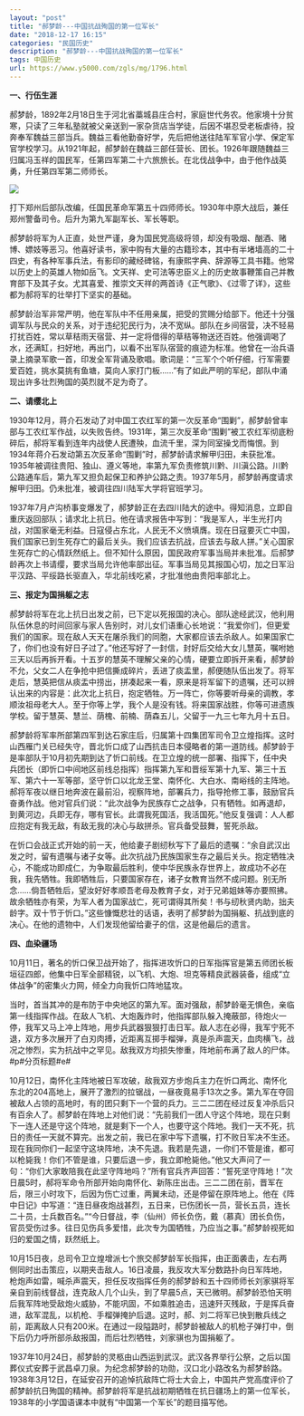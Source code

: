 ```yaml
---
layout: "post"
title: "郝梦龄---中国抗战殉国的第一位军长"
date: "2018-12-17 16:15"
categories: "民国历史"
description: "郝梦龄---中国抗战殉国的第一位军长"
tags: 中国历史
url: https://www.y5000.com/zgls/mg/1796.html
---
```






**一、行伍生涯**

郝梦龄，1892年2月18日生于河北省藁城县庄合村，家庭世代务农。他家境十分贫寒，只读了三年私塾就被父亲送到一家杂货店当学徒，后因不堪忍受老板虐待，投奔奉军魏益三部当兵。魏益三看他勤奋好学，先后把他送往陆军军官小学、保定军官学校学习。从1921年起，郝梦龄在魏益三部任营长、团长。1926年跟随魏益三归属冯玉祥的国民军，任第四军第二十六旅旅长。在北伐战争中，由于他作战英勇，升任第四军第二师师长。

![](https://img.y5000.com/uploads/allimg/131009/2-13100Z1004X18.jpg)

打下郑州后部队改编，任国民革命军第五十四师师长。1930年中原大战后，兼任郑州警备司令。后升为第九军副军长、军长等职。

郝梦龄将军为人正直，处世严谨，身为国民党高级将领，却没有吸烟、酗酒、赌博、嫖妓等恶习。他喜好读书，家中购有大量的古籍珍本，其中有半堵墙高的二十四史，有各种军事兵法，有影印的藏经碑铭，有康熙字典、辞源等工具书籍。他常以历史上的英雄人物如岳飞。文天祥、史可法等忠臣义上的历史故事鞭策自己并教育部下及其子女。尤其喜爱、推崇文天祥的两首诗《正气歌》、《过零了详》，这些都为郝将军的壮举打下坚实的基础。

郝梦龄治军非常严明，他在军队中不任用亲属，把受的赏赐分给部下。他还十分强调军队与民众的关系，对于违纪犯民行为，决不宽纵。部队在乡间宿营，决不轻易打扰百姓，常以草秸雨天宿营、并一定将借得的草秸等物送还百姓。他强调喝了水，还满缸，扫好地，再出门，以看不出军队宿营的痕迹为标准。他曾在一治兵语录上摘录军歌一首，印发全军背诵及歌唱。歌词是：“三军个个听仔细，行军需要爱百姓，挑水莫挑有鱼塘，莫向人家打门板……”有了如此严明的军纪，部队中涌现出许多壮烈殉国的英烈就不足为奇了。

**二、请缨北上**

1930年12月，蒋介石发动了对中国工农红军的第一次反革命“围剿”，郝梦龄曾率部与工农红军作战，以失败告终。1931年，第三次反革命“围剿”被工农红军彻底粉碎后，郝将军看到连年内战使人民遭殃，血流千里，深为同室操戈而悔恨。到1934年蒋介石发动第五次反革命“围剿”时，郝梦龄请求解甲归田，未获批准。1935年被调往贵阳、独山、遵义等地，率第九军负责修筑川黔、川滇公路。川黔公路通车后，第九军又担负起保卫和养护公路之责。1937年5月，郝梦龄再度请求解甲归田。仍未批准，被调往四川陆军大学将官班学习。

1937年7月卢沟桥事变爆发了，郝梦龄正在去四川陆大的途中。得知消息，立即自重庆返回部队；请求北上抗日。他在请求报告中写到：“我是军人，半生光打内战，对国家毫无利益。日寇侵占东北，人民无不义愤填膺。现在日寇要灭亡中国，我们国家已到生死存亡的最后关头。我们应该去抗战，应该去与敌人拼。”关心国家生死存亡的心情跃然纸上。但不知什么原因，国民政府军事当局并未批准。后郝梦龄再次上书请缨，要求当局允许他率部出征。军事当局见其报国心切，加之日军沿平汉路、平绥路长驱直入，华北前线吃紧，才批准他由贵阳率部北上。

**三、报定为国捐躯之志**  
  
郝梦龄将军在北上抗日出发之前，已下定以死报国的决心。部队途经武汉，他利用队伍休息的时间回家与家人告别时，对儿女们语重心长地说：“我爱你们，但更爱我们的国家。现在敌人天天在屠杀我们的同胞，大家都应该去杀敌人。如果国家亡了，你们也没有好日子过了。”他还写好了一封信，封好后交给大女儿慧英，嘱咐她三天以后再拆开看。十五岁的慧英不理解父亲的心情，硬要立即拆开来看，郝梦龄不允，父女二人在争抢中把信撕成碎片，丢进了痰盂里，郝便随队伍出发了。将军走后，慧英把信从痰盂中捞出，拼凑起来一看，原来是将军留下的遗嘱，还可以辨认出来的内容是：此次北上抗日，抱定牺牲。万一阵亡，你等要听母亲的调教，孝顺汝祖母老大人。至于你等上学，我个人是没有钱。将来国家战胜，你等可进遗族学校。留于慧英、慧兰、荫槐、前楠、荫森五儿，父留于一九三七年九月十五日。

郝梦龄将军率所部第四军到达石家庄后，归属第十四集团军司令卫立煌指挥。这时山西雁门关已经失守，晋北忻口成了山西抗击日本侵略者的第一道防线。郝梦龄于是率部队于10月初先期到达了忻口前线。在卫立煌的统一部署、指挥下，任中央兵团长（即忻口中间地区前线总指挥）指挥第九军和晋绥军第十九军、第三十五军、第六十一军等部，坚守忻口以北龙王堂、南怀化、大白水、南峪线的主阵地。郝将军夜以继日地奔波在最前沿，视察阵地，部署兵力，指导抢修工事，鼓励官兵奋勇作战。他对官兵们说：“此次战争为民族存亡之战争，只有牺牲。如再退却，到黄河边，兵即无存，哪有官长。此谓我死国活，我活国死。”他反复强调：人人都应抱定有我无敌，有敌无我的决心与敌拼杀。官兵备受鼓舞，誓死杀敌。

在忻口会战正式开始的前一天，他给妻子剧纫秋写下了最后的遗嘱：“余自武汉出发之时，留有遗嘱与诸子女等。此次抗战乃民族国家生存之最后关头。抱定牺牲决心，不能成功即成仁，为争取最后胜利，使中华民族永存世界上，故成功不必在我，我先牺牲。我即牺牲后，只要国家存在，诸子女教育当然不成问题。别无所念……倘吾牺牲后，望汝好好孝顺吾老母及教育子女，对于兄弟姐妹等亦要照拂。故余牺牲亦有荣，为军人者为国家战亡，死可谓得其所矣！书与纫秋贤内助，拙夫龄字。双十节于忻口。”这些慷慨悲壮的话语，表明了郝梦龄为国捐躯、抗战到底的决心。在他的遗物中，人们发现他留给妻子的信，这是他最后的遗言。

**四、血染疆场**

10月11日，著名的忻口保卫战开始了，指挥进攻忻口的日军指挥官是第五师团长板垣征四郎，他集中日军全部精锐，以飞机、大炮、坦克等精良武器装备，组成“立体战争”的密集火力网，倾全力向我忻口阵地猛攻。

当时，首当其冲的是布防于中央地区的第九军。面对强敌，郝梦龄毫无惧色，亲临第一线指挥作战。在敌人飞机、大炮轰炸时，他指挥部队躲入掩蔽部，待炮火一停，我军又马上冲上阵地，用步兵武器狠狠打击日军。敌人志在必得，我军宁死不退，双方多次展开了白刃肉搏，近距离互掷手榴弹，真是杀声震天，血肉横飞，战况之惨烈，实为抗战中之罕见。敌我双方均损失惨重，阵地前布满了敌人的尸体。#p#分页标题#e#

10月12日，南怀化主阵地被日军攻破，敌我双方步炮兵主力在忻口两北、南怀化东北的204高地上，展开了激烈的拉锯战，一昼夜竟易手13次之多。第九军在夺回被敌人占领的高地时，有的团只剩下一个营的兵力。三二二团在经过反复冲杀后只有百余人了。郝梦龄在阵地上对他们说：“先前我们一团人守这个阵地，现在只剩下一连人还是守这个阵地，就是剩下一个人，也要守这个阵地。我们一天不死，抗日的责任一天就不算完。出发之前，我已在家中写下遗嘱，打不败日军决不生还。现在我同你们一起坚守这块阵地，决不先退。我若是先退，一你们不管是谁，都可以枪毙我！你们不管是谁，只要后退一步，我立即枪毙他。”他又大声问了一句：“你们大家敢陪我在此坚守阵地吗？”所有官兵齐声回答：“誓死坚守阵地！”次日晨5时，郝将军命令所部开始向南怀化、新陈庄出击。三二二团在前，晋军在后，限三小时攻下，后因为伤亡过重，两翼未动，还是停留在原阵地上。他在《阵中日记》中写道：“连日昼夜炮战甚烈，五日来，已伤团长一员，营长五员，连长二十员，士兵数百名。”“今日督战，李（仙州）师长负伤，戴（慕真）团长负伤，官员受伤过多。往日见伤兵多爱惜，此次专为国牺牲，乃应当之事。”郝梦龄视死如归的爱国之情，跃然纸上。

10月15日夜，总司令卫立煌增派七个旅交郝梦龄军长指挥，由正面袭击，左右两侧同时出击策应，以期夹击敌人。16日凌晨，我反攻大军分数路扑向日军阵地，枪炮声如雷，喊杀声震天，担任反攻指挥任务的郝梦龄和五十四师师长刘家骐将军亲自到前线督战，连克敌人几个山头，到了早晨5点，天已微明。郝梦龄恐怕天明后我军阵地受敌炮火威胁，不能巩固，不如乘胜追击，迅速歼灭残敌，于是挥兵奋进，敌军混乱，以机枪、手榴弹掩护后退。这时，郝、刘二将军已快到散兵线之前，距离敌人只有200米。在通过一段隘路时，郝梦龄被敌人的机枪子弹打中，倒下后仍力呼所部杀敌报国，而后壮烈牺牲，刘家骐也为国捐躯了。

1937年10月24日，郝梦龄的灵柩由山西运到武汉。武汉各界举行公祭，之后以国葬仪式安葬于武昌卓刀泉。为纪念郝梦龄的功勋，汉口北小路改名为郝梦龄路。1938年3月12日，在延安召开的追悼抗敌阵亡将士大会上，中国共产党高度评价了郝梦龄抗日殉国的精神。郝梦龄将军是抗战初期牺牲在抗日疆场上的第一位军长，1938年的小学国语课本中就有“中国第一个军长”的题目描写他。
